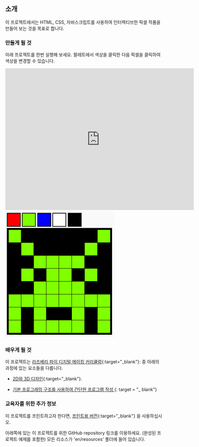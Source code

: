 ## 소개

이 프로젝트에서는 HTML, CSS, 자바스크립트를 사용하여 인터렉티브한 픽셀 작품을 만들어 보는 것을 목표로 합니다.

### 만들게 될 것

아래 프로젝트를 한번 실행해 보세요. 팔레트에서 색상을 클릭한 다음 픽셀을 클릭하여 색상을 변경할 수 있습니다.

<div class="trinket">
  <iframe src="https://trinket.io/embed/html/0e102a306b?outputOnly=true&start=result" width="600" height="450" frameborder="0" marginwidth="0" marginheight="0" allowfullscreen>
  </iframe>
  <img src="images/pixel-art-final.png">
</div>

### 배우게 될 것

이 프로젝트는 [라즈베리 파이 디지털 메이킹 커리큘럼](http://rpf.io/curriculum){:target="_blank"}: 중 아래의 과정에 있는 요소들을 다룹니다.

+ [2D와 3D 디자인](https://www.raspberrypi.org/curriculum/design/creator){:target="_blank"}.

+ [ 기본 프로그래밍 구조를 사용하여 간단한 프로그램 작성 ](https://www.raspberrypi.org/curriculum/programming/creator) {: target = "_ blank"}

### 교육자를 위한 추가 정보

이 프로젝트를 프린트하고자 한다면, [프린트용 버전](https://projects.raspberrypi.org/en/projects/pixel-art/print){:target="_blank"} 을 사용하십시오.

아래쪽에 있는 이 프로젝트를 위한 GitHub repository 링크를 이용하세요. (완성된 프로젝트 예제를 포함한) 모든 리소스가 'en/resources' 폴더에 들어 있습니다.